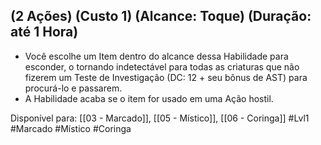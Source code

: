 ## (2 Ações) (Custo 1) (Alcance: Toque) (Duração: até 1 Hora)

- Você escolhe um Item dentro do alcance dessa Habilidade para esconder, o tornando indetectável para todas as criaturas que não fizerem um Teste de Investigação (DC: 12 + seu bônus de AST) para procurá-lo e passarem.
- A Habilidade acaba se o item for usado em uma Ação hostil.

Disponível para: [[03 - Marcado]], [[05 - Místico]], [[06 - Coringa]]
#Lvl1  #Marcado  #Místico #Coringa 